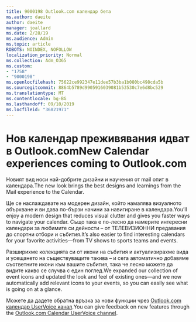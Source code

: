 ```yaml
---
title: 9000198 Outlook.com календар бета
ms.author: daeite
author: daeite
manager: joallard
ms.date: 2/28/19
ms.audience: Admin
ms.topic: article
ROBOTS: NOINDEX, NOFOLLOW
localization_priority: Normal
ms.collection: Adm_O365
ms.custom:
- "1758"
- "9000198"
ms.openlocfilehash: 75622ce992347e11dee57b3ba1b080bc498cda5b
ms.sourcegitcommit: 8864b5789d9905916039081b53530c7e6d8bc529
ms.translationtype: MT
ms.contentlocale: bg-BG
ms.lasthandoff: 09/10/2019
ms.locfileid: "36821971"
---
```

# <a name="new-calendar-experiences-coming-to-outlookcom"></a><span data-ttu-id="ce5f0-102">Нов календар преживявания идват в Outlook.com</span><span class="sxs-lookup"><span data-stu-id="ce5f0-102">New Calendar experiences coming to Outlook.com</span></span>

<span data-ttu-id="ce5f0-103">Новият вид носи най-добрите дизайни и научения от mail опит в календара.</span><span class="sxs-lookup"><span data-stu-id="ce5f0-103">The new look brings the best designs and learnings from the Mail experience to the Calendar.</span></span>

<span data-ttu-id="ce5f0-104">Ще се наслаждавате на модерен дизайн, който намалява визуалното объркване и ви дава по-бързи начини за навигиране в календара.</span><span class="sxs-lookup"><span data-stu-id="ce5f0-104">You’ll enjoy a modern design that reduces visual clutter and gives you faster ways to navigate your calendar.</span></span> <span data-ttu-id="ce5f0-105">Също така е по-лесно да намерите интересни календари за любимите си дейности – от ТЕЛЕВИЗИОННИ предавания до спортни отбори и събития.</span><span class="sxs-lookup"><span data-stu-id="ce5f0-105">It’s also easier to find interesting calendars for your favorite activities—from TV shows to sports teams and events.</span></span>

<span data-ttu-id="ce5f0-106">Разширихме колекцията си от икони на събития и актуализирахме вида и усещането на съществуващите такива – и сега автоматично добавяме съответните икони към вашите събития, така че лесно можете да видите какво се случва с един поглед.</span><span class="sxs-lookup"><span data-stu-id="ce5f0-106">We expanded our collection of event icons and updated the look and feel of existing ones—and we now automatically add relevant icons to your events, so you can easily see what is going on at a glance.</span></span>

<span data-ttu-id="ce5f0-107">Можете да дадете обратна връзка за нови функции чрез [Outlook.com календар UserVoice канал](https://go.microsoft.com/fwlink/?linkid=2103075).</span><span class="sxs-lookup"><span data-stu-id="ce5f0-107">You can give feedback on new features through the [Outlook.com Calendar UserVoice channel](https://go.microsoft.com/fwlink/?linkid=2103075).</span></span>